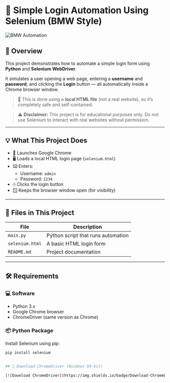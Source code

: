 # 🚗 Simple Login Automation Using Selenium (BMW Style)

![BMW Automation](https://media1.giphy.com/media/v1.Y2lkPTc5MGI3NjExdnYzYmU3Y20xYnVybTlsNmswN2UyeDVzbG05c2gzOG5meGlpanY3cSZlcD12MV9pbnRlcm5hbF9naWZfYnlfaWQmY3Q9Zw/AVSl859um5sCA/giphy.gif)

## 📌 Overview

This project demonstrates how to automate a simple login form using **Python** and **Selenium WebDriver**.

It simulates a user opening a web page, entering a **username** and **password**, and clicking the **Login** button — all automatically inside a Chrome browser window.

> 🧠 This is done using a **local HTML file** (not a real website), so it’s completely safe and self-contained.

> ⚠️ **Disclaimer:** This project is for educational purposes only. Do not use Selenium to interact with real websites without permission.

---

## 💡 What This Project Does

- 🚀 Launches Google Chrome
- 🖥 Loads a local HTML login page (`selenium.html`)
- ⌨️ Enters:
  - Username: `admin`
  - Password: `1234`
- 🖱 Clicks the login button
- 🪟 Keeps the browser window open (for visibility)

---

## 📂 Files in This Project

| File           | Description                          |
|----------------|--------------------------------------|
| `main.py`      | Python script that runs automation   |
| `selenium.html`| A basic HTML login form              |
| `README.md`    | Project documentation                |

---

## 🛠 Requirements

### 💻 Software

- Python 3.x
- Google Chrome browser
- ChromeDriver (same version as Chrome)

### 📦 Python Package

Install Selenium using pip:

```bash
pip install selenium


## 🔽 Download ChromeDriver (Windows 64-bit)

[![Download ChromeDriver](https://img.shields.io/badge/Download-ChromeDriver_138-blue?logo=googlechrome&style=for-the-badge)](https://edgedl.me.gvt1.com/edgedl/chrome/chrome-for-testing/138.0.7204.158/win64/chromedriver-win64.zip)


